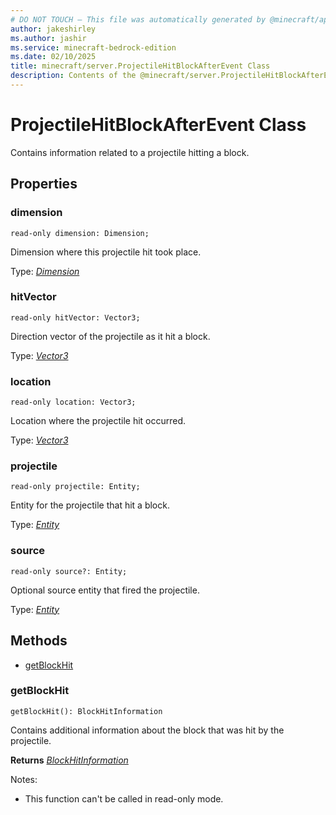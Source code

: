 ```yaml
---
# DO NOT TOUCH — This file was automatically generated by @minecraft/api-docs-generator, to report problems file an issue at https://github.com/Mojang/minecraft-scripting-libraries
author: jakeshirley
ms.author: jashir
ms.service: minecraft-bedrock-edition
ms.date: 02/10/2025
title: minecraft/server.ProjectileHitBlockAfterEvent Class
description: Contents of the @minecraft/server.ProjectileHitBlockAfterEvent class.
---
```

# ProjectileHitBlockAfterEvent Class

Contains information related to a projectile hitting a block.

## Properties

### **dimension**
`read-only dimension: Dimension;`

Dimension where this projectile hit took place.

Type: [*Dimension*](Dimension.md)

### **hitVector**
`read-only hitVector: Vector3;`

Direction vector of the projectile as it hit a block.

Type: [*Vector3*](Vector3.md)

### **location**
`read-only location: Vector3;`

Location where the projectile hit occurred.

Type: [*Vector3*](Vector3.md)

### **projectile**
`read-only projectile: Entity;`

Entity for the projectile that hit a block.

Type: [*Entity*](Entity.md)

### **source**
`read-only source?: Entity;`

Optional source entity that fired the projectile.

Type: [*Entity*](Entity.md)

## Methods
- [getBlockHit](#getblockhit)

### **getBlockHit**
`
getBlockHit(): BlockHitInformation
`

Contains additional information about the block that was hit by the projectile.

**Returns** [*BlockHitInformation*](BlockHitInformation.md)
  
Notes:
- This function can't be called in read-only mode.

